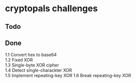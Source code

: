 # cryptopals challenges 

## Todo

## Done
1.1 Convert hex to base64   
1.2 Fixed XOR  
1.3 Single-byte XOR cipher  
1.4 Detect single-charackter XOR  
1.5 Implement repeating-key XOR
1.6 Break repeating-key XOR
